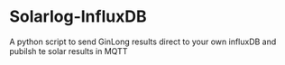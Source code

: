 # Solarlog-InfluxDB
A python script to send GinLong results direct to your own influxDB and pubilsh te solar results in MQTT 
